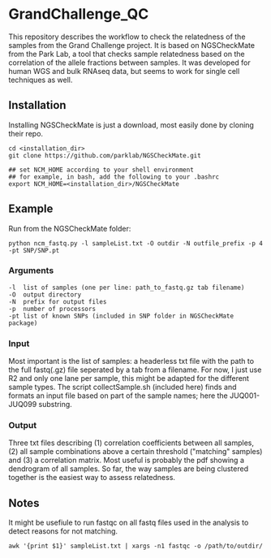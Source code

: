 # GrandChallenge_QC

This repository describes the workflow to check the relatedness of the samples from the Grand Challenge project. It is based on NGSCheckMate from the Park Lab, a tool that checks sample relatedness based on the correlation of the allele fractions between samples. It was developed for human WGS and bulk RNAseq data, but seems to work for single cell techniques as well. 

## Installation

Installing NGSCheckMate is just a download, most easily done by cloning their repo.

```
cd <installation_dir>
git clone https://github.com/parklab/NGSCheckMate.git

## set NCM_HOME according to your shell environment
## for example, in bash, add the following to your .bashrc
export NCM_HOME=<installation_dir>/NGSCheckMate
```

## Example

Run from the NGSCheckMate folder:

```
python ncm_fastq.py -l sampleList.txt -O outdir -N outfile_prefix -p 4 -pt SNP/SNP.pt
```

### Arguments

```
-l	list of samples (one per line: path_to_fastq.gz tab filename)
-O	output directory
-N	prefix for output files
-p	number of processors
-pt	list of known SNPs (included in SNP folder in NGSCheckMate package)
```

### Input

Most important is the list of samples: a headerless txt file with the path to the full fastq(.gz) file seperated by a tab from a filename. For now, I just use R2 and only one lane per sample, this might be adapted for the different sample types. The script collectSample.sh (included here) finds and formats an input file based on part of the sample names; here the JUQ001-JUQ099 substring.

### Output

Three txt files describing (1) correlation coefficients between all samples, (2) all sample combinations above a certain threshold ("matching" samples) and (3) a correlation matrix. 
Most useful is probably the pdf showing a dendrogram of all samples. So far, the way samples are being clustered together is the easiest way to assess relatedness.

## Notes

It might be usefiule to run fastqc on all fastq files used in the analysis to detect reasons for not matching.

```
awk '{print $1}' sampleList.txt | xargs -n1 fastqc -o /path/to/outdir/
```
